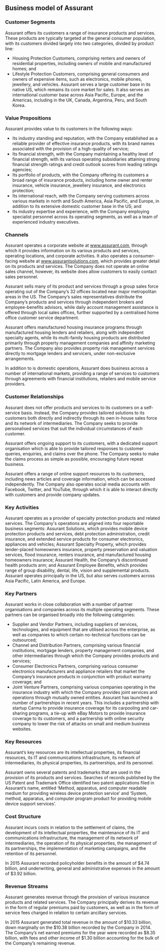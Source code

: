 Business model of Assurant
--------------------------

 ### Customer Segments

 Assurant offers its customers a range of insurance products and services. These products are typically targeted at the general consumer population, with its customers divided largely into two categories, divided by product line:

  * Housing Protection Customers, comprising renters and owners of residential properties, including owners of mobile and manufactured homes; and
 * Lifestyle Protection Customers, comprising general consumers and owners of expensive items, such as electronics, mobile phones, jewellery, and vehicles.
  Assurant serves a large customer base in its native US, which remains its core market for sales. It also serves an international customer base across Asia Pacific, Europe, and the Americas, including in the UK, Canada, Argentina, Peru, and South Korea.

 ### Value Propositions

 Assurant provides value to its customers in the following ways:

  * Its industry standing and reputation, with the Company established as a reliable provider of effective insurance products, with its brand names associated with the provision of a high-quality of service;
 * Its financial strength, with the Company maintaining a healthy level of financial strength, with its various operating subsidiaries attaining strong financial strength ratings and credit outlook scores from leading ratings agencies;
 * Its portfolio of products, with the Company offering its customers a broad range of insurance products, including home owner and renter insurance, vehicle insurance, jewellery insurance, and electronics protection;
 * Its international reach, with the Company serving customers across various markets in north and South America, Asia Pacific, and Europe, in addition to its extensive domestic customer base in the US; and
 * Its industry expertise and experience, with the Company employing specialist personnel across its operating segments, as well as a team of experienced industry executives.
  ### Channels

 Assurant operates a corporate website at www.assurant.com, through which it provides information on its various products and services, operating locations, and corporate activities. It also operates a consumer-facing website at www.assurantsolutions.com, which provides greater detail on its products and services. The Company does not operate an online sales channel, however, its website does allow customers to easily contact sales personnel.

 Assurant sells many of its product and services through a group sales force operating out of the Company’s 32 offices located near major metropolitan areas in the US. The Company’s sales representatives distribute the Company’s products and services through independent brokers and employee-benefits advisors, while daily account management assistance is offered through local sales offices, further supported by a centralised home office customer service department.

 Assurant offers manufactured housing insurance programs through manufactured housing lenders and retailers, along with independent specialty agents, while its multi-family housing products are distributed primarily through property management companies and affinity marketing partners. The Company also provides property risk management services directly to mortgage lenders and servicers, under non-exclusive arrangements.

 In addition to is domestic operations, Assurant does business across a number of international markets, providing a range of services to customers through agreements with financial institutions, retailers and mobile service providers.

 ### Customer Relationships

 Assurant does not offer products and services to its customers on a self-service basis. Instead, the Company provides tailored solutions to its customers both directly and indirectly through its own in-house sales force and its network of intermediaries. The Company seeks to provide personalised services that suit the individual circumstances of each customer.

 Assurant offers ongoing support to its customers, with a dedicated support organisation which is able to provide tailored responses to customer queries, enquiries, and claims over the phone. The Company seeks to make the claims process as simple as possible, encouraging future repeat business.

 Assurant offers a range of online support resources to its customers, including news articles and coverage information, which can be accessed independently. The Company also operates social media accounts with Facebook, Twitter, and YouTube, through which it is able to interact directly with customers and provide company updates.

 ### Key Activities

 Assurant operates as a provider of specialty protection products and related services. The Company's operations are aligned into four reportable business segments: Assurant Solutions, which provides mobile device protection products and services, debt protection administration, credit insurance, and extended service products for consumer electronics, appliances and vehicles; Assurant Specialty Property, which provides lender-placed homeowners insurance, property preservation and valuation services, flood insurance, renters insurance, and manufactured housing homeowners insurance; Assurant Health, the Company’s discontinued health products arm; and Assurant Employee Benefits, which provides range of group disability, dental, life, vision and supplemental products. Assurant operates principally in the US, but also serves customers across Asia Pacific, Latin America, and Europe.

 ### Key Partners

 Assurant works in close collaboration with a number of partner organisations and companies across its multiple operating segments. These partners can be organised broadly into the following categories:

  * Supplier and Vendor Partners, including suppliers of services, technologies, and equipment that are utilised across the enterprise, as well as companies to which certain no-technical functions can be outsourced;
 * Channel and Distribution Partners, comprising various financial institutions, mortgage lenders, property management companies, and other intermediaries through which the Company provides products and services;
 * Consumer Electronics Partners, comprising various consumer electronics manufacturers and appliance retailers that market the Company’s insurance products in conjunction with product warranty coverage; and
 * Joint Venture Partners, comprising various companies operating in the insurance industry with which the Company provides joint services and operations through mutually owned entities.
  Assurant has launched a number of partnerships in recent years. This includes a partnership with startup Carma to provide insurance coverage for its carpooling and car-sharing programs, a tie-up with eBay Motors to provide insurance coverage to its customers, and a partnership with online security company to lower the risk of attacks on small and medium business websites.

 ### Key Resources

 Assurant’s key resources are its intellectual properties, its financial resources, its IT and communications infrastructure, its network of intermediaries, its physical properties, its partnerships, and its personnel.

 Assurant owns several patents and trademarks that are used in the provision of its products and services. Searches of records published by the US Patent and Trademark Office identified two patent applications filed in Assurant’s name, entitled ‘Method, apparatus, and computer readable medium for providing wireless device protection service’ and ‘System, method, apparatus, and computer program product for providing mobile device support services’.

 ### Cost Structure

 Assurant incurs costs in relation to the settlement of claims, the development of its intellectual properties, the maintenance of its IT and communications infrastructure, the management of its network of intermediaries, the operation of its physical properties, the management of its partnerships, the implementation of marketing campaigns, and the retention of its personnel.

 In 2015 Assurant recorded policyholder benefits in the amount of $4.74 billion, and underwriting, general and administrative expenses in the amount of $3.92 billion.

 ### Revenue Streams

 Assurant generates revenue through the provision of various insurance products and related services. The Company principally derives its revenue in the form of regular premiums paid by customers, as well as in the form of service fees charged in relation to certain ancillary services.

 In 2015 Assurant generated total revenue in the amount of $10.33 billion, down marginally on the $10.38 billion recorded by the Company in 2014. The Company’s net earned premiums for the year were recorded as $8.35 billion, with fees and other income of $1.30 billion accounting for the bulk of the Company’s remaining revenue.